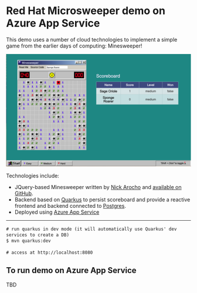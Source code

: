 Red Hat Microsweeper demo on Azure App Service
=========================

This demo uses a number of cloud technologies to implement a simple game from the earlier days of computing: Minesweeper!

![Screenshot](docs/microsweeper.png)

Technologies include:

* JQuery-based Minesweeper written by [Nick Arocho](http://www.nickarocho.com/) and [available on GitHub](https://github.com/nickarocho/minesweeper).
* Backend based on [Quarkus](https://quarkus.io) to persist scoreboard and provide a reactive frontend and backend connected to [Postgres](https://azure.microsoft.com/en-us/services/postgresql/).
* Deployed using [Azure App Service](https://azure.microsoft.com/en-us/services/app-service/)

-----------
```
# run quarkus in dev mode (it will automatically use Quarkus' dev services to create a DB)
$ mvn quarkus:dev

# access at http://localhost:8080
```

To run demo on Azure App Service
-----------
TBD

